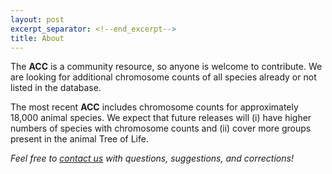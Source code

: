 ```yaml
---
layout: post
excerpt_separator: <!--end_excerpt-->
title: About
---
```


The **ACC** is a community resource, so anyone is welcome to contribute. We are looking for additional chromosome counts of all species already or not listed in the database.

The most recent **ACC** includes chromosome counts for approximately 18,000 animal species. We expect that future releases will (i) have higher numbers of species with chromosome counts and (ii) cover more groups present in the animal Tree of Life.

*Feel free to [contact us](/ACC/category/contact) with questions, suggestions, and corrections!*


<!--end_excerpt-->
